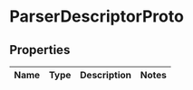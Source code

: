 # ParserDescriptorProto

## Properties
Name | Type | Description | Notes
------------ | ------------- | ------------- | -------------
